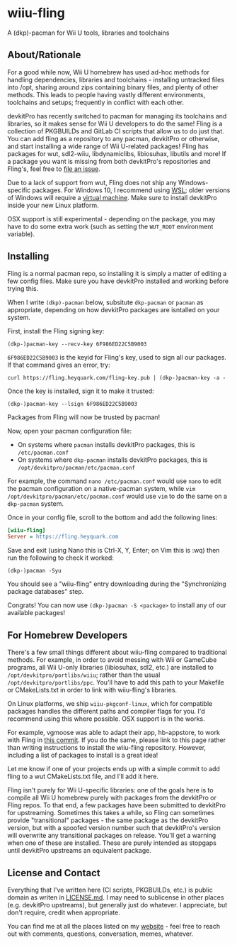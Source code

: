 # wiiu-fling
A (dkp)-pacman for Wii U tools, libraries and toolchains

## About/Rationale
For a good while now, Wii U homebrew has used ad-hoc methods for handling
dependencies, libraries and toolchains - installing untracked files into /opt,
sharing around zips containing binary files, and plenty of other methods. This
leads to people having vastly different environments, toolchains and setups;
frequently in conflict with each other.

devkitPro has recently switched to pacman for managing its toolchains and
libraries, so it makes sense for Wii U developers to do the same! Fling is a
collection of PKGBUILDs and GitLab CI scripts that allow us to do just that.
You can add fling as a repository to any pacman, devkitPro or otherwise, and
start installing a wide range of Wii U-related packages! Fling has packages for
wut, sdl2-wiiu, libdynamiclibs, libiosuhax, libutils and more! If a package you
want is missing from both devkitPro's repositories and Fling's, feel free to
[file an issue](https://gitlab.com/QuarkTheAwesome/wiiu-fling/issues).

Due to a lack of support from wut, Fling does not ship any Windows-specific
packages. For Windows 10, I recommend using
[WSL](https://docs.microsoft.com/en-us/windows/wsl/install-win10); older
versions of Windows will require a
[virtual machine](https://www.psychocats.net/ubuntu/virtualbox). Make sure to
install devkitPro inside your new Linux platform.

OSX support is still experimental - depending on the package, you may have to do
some extra work (such as setting the `WUT_ROOT` environment variable).

## Installing
Fling is a normal pacman repo, so installing it is simply a matter of editing a
few config files. Make sure you have devkitPro installed and working before
trying this.

When I write `(dkp)-pacman` below, subsitute `dkp-pacman` or `pacman` as
appropriate, depending on how devkitPro packages are isntalled on your system.

First, install the Fling signing key:
```shell
(dkp-)pacman-key --recv-key 6F986ED22C5B9003
```
`6F986ED22C5B9003` is the keyid for Fling's key, used to sign all our packages.
If that command gives an error, try:
```shell
curl https://fling.heyquark.com/fling-key.pub | (dkp-)pacman-key -a -
```
Once the key is installed, sign it to make it trusted:
```shell
(dkp-)pacman-key --lsign 6F986ED22C5B9003
```
Packages from Fling will now be trusted by pacman!

Now, open your pacman configuration file:
 - On systems where `pacman` installs devkitPro packages, this is
 `/etc/pacman.conf`
 - On systems where `dkp-pacman` installs devkitPro packages, this is
 `/opt/devkitpro/pacman/etc/pacman.conf`

For example, the command `nano /etc/pacman.conf` would use `nano` to edit the
pacman configuration on a native-pacman system, while
`vim /opt/devkitpro/pacman/etc/pacman.conf` would use `vim` to do the same on a
`dkp-pacman` system.

Once in your config file, scroll to the bottom and add the following lines:
```ini
[wiiu-fling]
Server = https://fling.heyquark.com
```

Save and exit (using Nano this is Ctrl-X, Y, Enter; on Vim this is :wq) then run
the following to check it worked:
```shell
(dkp-)pacman -Syu
```
You should see a "wiiu-fling" entry downloading during the "Synchronizing
package databases" step.

Congrats! You can now use `(dkp-)pacman -S <package>` to install any of our
available packages!

## For Homebrew Developers
There's a few small things different about wiiu-fling compared to traditional
methods. For example, in order to avoid messing with Wii or GameCube programs,
all Wii U-only libraries (libiosuhax, sdl2, etc.) are installed to
`/opt/devkitpro/portlibs/wiiu`; rather than the usual
`/opt/devkitpro/portlibs/ppc`. You'll have to add this path to your Makefile or
CMakeLists.txt in order to link with wiiu-fling's libraries.

On Linux platforms, we ship `wiiu-pkgconf-linux`, which for compatible packages
handles the different paths and compiler flags for you. I'd recommend using this
where possible. OSX support is in the works.

For example, vgmoose was able to adapt their app, hb-appstore, to work with
Fling in
[this commit](https://github.com/vgmoose/hb-appstore/commit/520efb9d7065e72e55f83cd575f0f9de0c54c06e).
If you do the same, please link to this page rather than writing instructions to
install the wiiu-fling repository. However, including a list of packages to
install is a great idea!

Let me know if one of your projects ends up with a simple commit to add fling to
a wut CMakeLists.txt file, and I'll add it here.

Fling isn't purely for Wii U-specific libraries: one of the goals here is to
compile all Wii U homebrew purely with packages from the devkitPro or Fling
repos. To that end, a few packages have been submitted to devkitPro for
upstreaming. Sometimes this takes a while, so Fling can sometimes provide
"transitional" packages - the same package as the devkitPro version, but with a
spoofed version number such that devkitPro's version will overwrite any
transitional packages on release. You'll get a warning when one of these are
installed. These are purely intended as stopgaps until devkitPro upstreams an
equivalent package.

## License and Contact
Everything that I've written here (CI scripts, PKGBUILDs, etc.) is public
domain as writen in [LICENSE.md](LICENSE.md). I may need to sublicense in other
places (e.g. devkitPro upstreams), but generally just do whatever. I appreciate,
but don't require, credit when appropriate.

You can find me at all the places listed on my
[website](https://heyquark.com/aboutme) - feel free to reach out with comments,
questions, conversation, memes, whatever.
